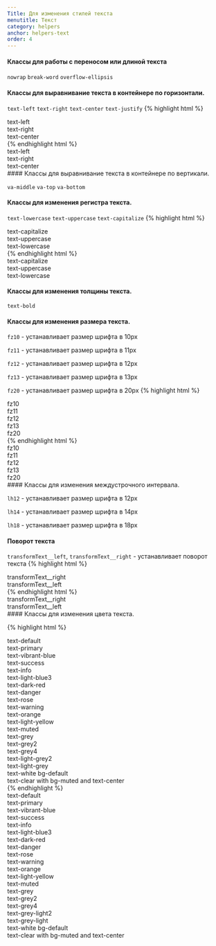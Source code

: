 ```yaml
---
Title: Для изменения стилей текста
menutitle: Текст
category: helpers
anchor: helpers-text
order: 4
---
```


#### Классы для работы с переносом или длиной текста

`nowrap`
`break-word`
`overflow-ellipsis`

#### Классы для выравнивание текста в контейнере по горизонтали.

`text-left`
`text-right`
`text-center`
`text-justify`
{% highlight html %}
<div class="text-left">text-left</div>
<div class="text-right">text-right</div>
<div class="text-center">text-center</div>
{% endhighlight html %}
<div class="bs-docs-example">
  <div class="text-left mb-10">text-left</div>
  <div class="text-right mb-10">text-right</div>
  <div class="text-center mb-10">text-center</div>
</div>
#### Классы для выравнивание текста в контейнере по вертикали.

`va-middle`
`va-top`
`va-bottom`

#### Классы для изменения регистра текста.

`text-lowercase`
`text-uppercase`
`text-capitalize`
{% highlight html %}
  <div class="text-capitalize">text-capitalize</div>
  <div class="text-uppercase">text-uppercase</div>
  <div class="text-lowercase">text-lowercase</div>
{% endhighlight html %}
<div class="bs-docs-example">
  <div class="text-capitalize mb-10">text-capitalize</div>
  <div class="text-uppercase mb-10">text-uppercase</div>
  <div class="text-lowercase mb-10">text-lowercase</div>
</div>

#### Классы для изменения толщины текста.

`text-bold`

#### Классы для изменения размера текста.

`fz10` - устанавливает размер шрифта в 10px

`fz11` - устанавливает размер шрифта в 11px

`fz12` - устанавливает размер шрифта в 12px

`fz13` - устанавливает размер шрифта в 13px

`fz20` - устанавливает размер шрифта в 20px
{% highlight html %}
<div class="fz10">fz10</div>
<div class="fz11">fz11</div>
<div class="fz12">fz12</div>
<div class="fz13">fz13</div>
<div class="fz20">fz20</div>
{% endhighlight html %}
<div class="bs-docs-example">
  <div class="fz10 mb-10">fz10</div>
  <div class="fz11 mb-10">fz11</div>
  <div class="fz12 mb-10">fz12</div>
  <div class="fz13 mb-10">fz13</div>
  <div class="fz20 mb-10">fz20</div>
</div>
#### Классы для изменения междустрочного интервала.

`lh12` - устанавливает размер шрифта в 12px

`lh14` - устанавливает размер шрифта в 14px

`lh18` - устанавливает размер шрифта в 18px

#### Поворот текста
`transformText__left`, `transformText__right` - устанавливает поворот текста
{% highlight html %}
  <div class="transformText__right">transformText__right</div>
  <div class="transformText__left">transformText__left</div>
{% endhighlight html %}
<div class="bs-docs-example">
  <div class="transformText__right mb-10">transformText__right</div>
  <div class="transformText__left mb-10">transformText__left</div>
</div>
#### Классы для изменения  цвета текста.

{% highlight html %}
  <div class="text-default">text-default</div>
  <div class="text-primary">text-primary</div>
  <div class="text-vibrant-blue">text-vibrant-blue</div>
  <div class="text-success">text-success</div>
  <div class="text-info">text-info</div>
  <div class="text-light-blue3">text-light-blue3</div>
  <div class="text-dark-red">text-dark-red</div>
  <div class="text-danger">text-danger</div>
  <div class="text-rose">text-rose</div>
  <div class="text-warning">text-warning</div>
  <div class="text-orange">text-orange</div>
  <div class="text-light-yellow">text-light-yellow</div>
  <div class="text-muted">text-muted</div>
  <div class="text-grey">text-grey</div>
  <div class="text-grey2">text-grey2</div>
  <div class="text-grey4">text-grey4</div>
  <div class="text-light-grey2">text-light-grey2</div>
  <div class="text-light-grey">text-light-grey</div>
  <div class="text-white bg-default">text-white bg-default</div>
  <div class="bg-muted text-center">text-clear with bg-mu<span class="text-clear">te</span>d and text-center</div>
{% endhighlight %}

<div class="bs-docs-example">
  <div class="text-default mb-10">text-default</div>
  <div class="text-primary mb-10">text-primary</div>
  <div class="text-vibrant-blue mb-10">text-vibrant-blue</div>
  <div class="text-success mb-10">text-success</div>
  <div class="text-info mb-10">text-info</div>
  <div class="text-light-blue3 mb-10">text-light-blue3</div>
  <div class="text-dark-red mb-10">text-dark-red</div>
  <div class="text-danger mb-10">text-danger</div>
  <div class="text-rose mb-10">text-rose</div>
  <div class="text-warning mb-10">text-warning</div>
  <div class="text-orange mb-10">text-orange</div>
  <div class="text-light-yellow mb-10">text-light-yellow</div>
  <div class="text-muted mb-10">text-muted</div>
  <div class="text-grey mb-10">text-grey</div>
  <div class="text-grey2 mb-10">text-grey2</div>
  <div class="text-grey4 mb-10">text-grey4</div>
  <div class="text-light-grey2 mb-10">text-grey-light2</div>
  <div class="text-light-grey mb-10">text-grey-light</div>
  <div class="text-white bg-default mb-10">text-white bg-default</div>
  <div class="bg-muted text-center mb-10">text-clear with bg-mu<span class="text-clear">te</span>d and text-center</div>
</div>
